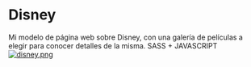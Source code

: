 # Disney
Mi modelo de página web sobre Disney, con una galería de películas a elegir para conocer detalles de la misma.
SASS + JAVASCRIPT
[![disney.png](https://i.postimg.cc/yxz96NYX/disney.png)](https://disney-4kxg550ko-zdc999.vercel.app/)

